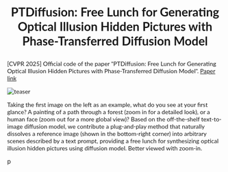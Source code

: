 <style>
  .section-title {
    font-family: "Lato"
  }
  .authors {
    font-family: "Lato";
  }
  h1, h2, h3, h4, h5, h6, p {
    font-family: "Lato";
  }
  .pub-highlight {
    color: #e83015;
    font-family: monaco;
  }
  </style>
  
# <p align="center">PTDiffusion: Free Lunch for Generating Optical Illusion Hidden Pictures with Phase-Transferred Diffusion Model</p>
[CVPR 2025] Official code of the paper "PTDiffusion: Free Lunch for Generating Optical Illusion Hidden Pictures with Phase-Transferred Diffusion Model". [Paper link](https://arxiv.org/abs/2503.06186)

![](imgs/teaser.jpg "teaser")
<p class="text-justify">Taking the first image on the left as an example, what do you see at your first glance? A painting of a path through a forest (zoom
in for a detailed look), or a human face (zoom out for a more global view)? Based on the off-the-shelf text-to-image diffusion model,
we contribute a plug-and-play method that naturally dissolves a reference image (shown in the bottom-right corner) into arbitrary scenes
described by a text prompt, providing a free lunch for synthesizing optical illusion hidden pictures using diffusion model. Better viewed with zoom-in.</p>p
